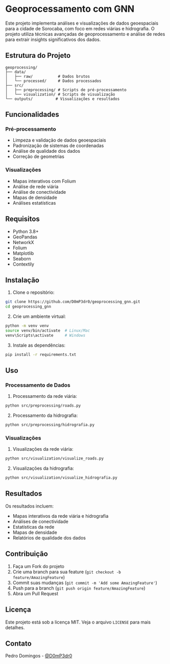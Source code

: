 # Geoprocessamento com GNN

Este projeto implementa análises e visualizações de dados geoespaciais para a cidade de Sorocaba, com foco em redes viárias e hidrografia. O projeto utiliza técnicas avançadas de geoprocessamento e análise de redes para extrair insights significativos dos dados.

## Estrutura do Projeto

```
geoprocessing/
├── data/
│   ├── raw/           # Dados brutos
│   └── processed/     # Dados processados
├── src/
│   ├── preprocessing/ # Scripts de pré-processamento
│   └── visualization/ # Scripts de visualização
└── outputs/          # Visualizações e resultados
```

## Funcionalidades

### Pré-processamento
- Limpeza e validação de dados geoespaciais
- Padronização de sistemas de coordenadas
- Análise de qualidade dos dados
- Correção de geometrias

### Visualizações
- Mapas interativos com Folium
- Análise de rede viária
- Análise de conectividade
- Mapas de densidade
- Análises estatísticas

## Requisitos

- Python 3.8+
- GeoPandas
- NetworkX
- Folium
- Matplotlib
- Seaborn
- Contextily

## Instalação

1. Clone o repositório:
```bash
git clone https://github.com/D0mP3dr0/geoprocessing_gnn.git
cd geoprocessing_gnn
```

2. Crie um ambiente virtual:
```bash
python -m venv venv
source venv/bin/activate  # Linux/Mac
venv\Scripts\activate     # Windows
```

3. Instale as dependências:
```bash
pip install -r requirements.txt
```

## Uso

### Processamento de Dados

1. Processamento da rede viária:
```bash
python src/preprocessing/roads.py
```

2. Processamento da hidrografia:
```bash
python src/preprocessing/hidrografia.py
```

### Visualizações

1. Visualizações da rede viária:
```bash
python src/visualization/visualize_roads.py
```

2. Visualizações da hidrografia:
```bash
python src/visualization/visualize_hidrografia.py
```

## Resultados

Os resultados incluem:
- Mapas interativos da rede viária e hidrografia
- Análises de conectividade
- Estatísticas da rede
- Mapas de densidade
- Relatórios de qualidade dos dados

## Contribuição

1. Faça um Fork do projeto
2. Crie uma branch para sua feature (`git checkout -b feature/AmazingFeature`)
3. Commit suas mudanças (`git commit -m 'Add some AmazingFeature'`)
4. Push para a branch (`git push origin feature/AmazingFeature`)
5. Abra um Pull Request

## Licença

Este projeto está sob a licença MIT. Veja o arquivo `LICENSE` para mais detalhes.

## Contato

Pedro Domingos - [@D0mP3dr0](https://github.com/D0mP3dr0) 